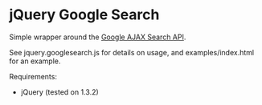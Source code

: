 # jQuery Google Search

Simple wrapper around the [Google AJAX Search API](http://code.google.com/apis/ajaxsearch/).

See jquery.googlesearch.js for details on usage, and examples/index.html for an example.

Requirements:

  * jQuery (tested on 1.3.2)

